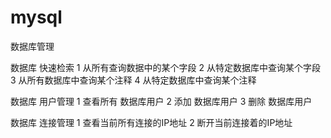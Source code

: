 # mysql

数据库管理

数据库 快速检索
1 从所有查询数据中的某个字段
2 从特定数据库中查询某个字段
3 从所有数据库中查询某个注释
4 从特定数据库中查询某个注释

数据库 用户管理
1 查看所有 数据库用户
2 添加 数据库用户
3 删除 数据库用户

数据库 连接管理
1 查看当前所有连接的IP地址
2 断开当前连接着的IP地址
